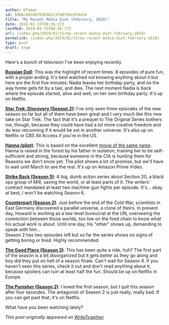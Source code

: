 ```yaml
---
author: KTamas
id: 9d66c882d67638962c3f40fd8c674e54
title: "My Recent Media Diet (February, 2019)"
date: 2019-02-15T08:26:17Z
lastMod: 2019-02-15T08:26:17Z
url: /index.php/2019/02/15/my-recent-media-diet-february-2019/
permalink: /index.php/2019/02/15/my-recent-media-diet-february-2019/
type: post
draft: true
---
```

Here's a bunch of television I've been enjoying recently.

**[Russian Doll](https://www.netflix.com/title/80211627):** This was the highlight of recent times: 8 episodes of pure fun, with a proper ending. It's best watched not knowing anything about it but here are the first five minutes: Nadia leaves her birthday party, and on the way home gets hit by a taxi, and dies. The next moment Nadia is back where the episode started, alive and well, on her own birthday party. It's up on Netflix.

**[Star Trek: Discovery (Season 2)](https://en.wikipedia.org/wiki/File:Star_Trek_Discovery_title_card.jpg):** I've only seen three episodes of the new season so far but all of them have been great and I very much like this new take on Star Trek. The fact that it's a prequel to The Original Series bothers me, though, because they could have had a lot more creative freedom and do less retconning if it would be set in another universe. It's also up on Netflix or CBS All Access if you're in the US.

**[Hanna (pilot)](https://en.wikipedia.org/wiki/Hanna_(TV_series))**: This is based on the excellent [movie of the same name](https://www.imdb.com/title/tt0993842/). Hanna is raised in the forest by his father in isolation, training her to be self-sufficient and strong, because someone in the CIA is hunting them for Reasons we don't know yet. The pilot shows a lot of promise, but we'll have to wait until March to see the rest. It's up on Amazon Prime Video.

**[Strike Back (Season 5)](https://en.wikipedia.org/wiki/Strike_Back_(TV_series))**: A big, dumb action series about Section 20, a black ops group of MI6, saving the world, or at least parts of it. The writers' contract mandated at least two machine-gun fights per episode. It's... okay at best, I won't be watching Season 6.

**[Counterpart (Season 2)](https://en.wikipedia.org/wiki/Counterpart_(TV_series))**: Just before the end of the Cold War, scientists in East Germany discovered a parallel universe, a clone of theirs. In present day, Howard is working as a low-level bureucrat at the UN, overseeing the connection between those worlds, too low on the food chain to know what his actual work is about. Until one day, his "other" shows up, demanding to speak with him...  
Season 2 has two episodes left but so far the series shows no signs of getting boring or tired. Highly recommended.

**[The Good Place (Season 3)](https://en.wikipedia.org/wiki/The_Good_Place)**: This has been quite a ride, huh? The first part of the season is a bit disorganized but it gets better as they go along and boy did they put on hell of a season finale. Can't wait for Season 4. If you haven't seen this series, check it out and don't read anything about it, because spoilers can ruin at least half the fun. Should be up on Netflix in Europe.

**[The Punisher (Season 2)](https://en.wikipedia.org/wiki/The_Punisher_(TV_series))**: I loved the first season, but I quit this season after four episodes. The antagonist of Season 2 is just really, really bad. If you can get past that, it's on Netflix.

What have you been watching lately?

*This post originally appeared on [WriteTogether](https://writetogether.space/posts/ktamas/my-recent-media-diet-february-2019).*
